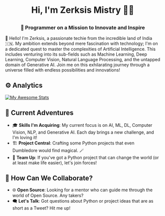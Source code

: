 # <h1 align="center"> Hi, I'm Zerksis Mistry 👨‍💻 </h>
## <h3 align="center"> 🚀 Programmer on a Mission to Innovate and Inspire </h3>

👋 Hello! I'm Zerksis, a passionate techie from the incredible land of India🇮🇳. My ambition extends beyond mere fascination with technology; I'm on a dedicated quest to master the complexities of Artificial Intelligence. This includes venturing into its sub-fields such as Machine Learning, Deep Learning, Computer Vision, Natural Language Processing, and the untapped domain of Generative AI. Join me on this exhilarating journey through a universe filled with endless possibilities and innovations!

## ⚙️ Analytics
[![My Awesome Stats](https://awesome-github-stats.azurewebsites.net/user-stats/ZerksisMistry?cardType=github&theme=chartreuse-dark&preferLogin=false)](https://git.io/awesome-stats-card)

## 🌟 Current Adventures

- 🎓 **Skills I'm Acquiring**: My current focus is on AI, ML, DL, Computer Vision, NLP, and Generative AI. Each day brings a new challenge, and I'm loving it!
- 🏗 **Project Central**: Crafting some Python projects that even Dumbledore would find magical. 🪄
- 🤝 **Team Up**: If you've got a Python project that can change the world (or at least make life easier), let's join forces!

## 🤔 How Can We Collaborate?

- 🌐 **Open Source**: Looking for a mentor who can guide me through the world of Open Source. Any takers?
- 🗨 **Let's Talk**: Got questions about Python or project ideas that are as short as a Tweet? Hit me up!






